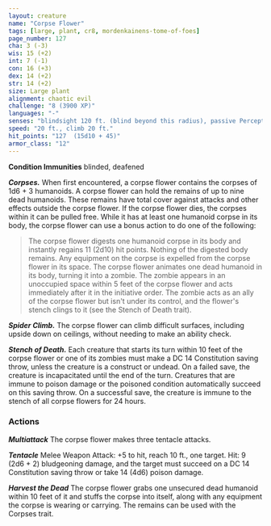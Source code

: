 ```yaml
---
layout: creature
name: "Corpse Flower"
tags: [large, plant, cr8, mordenkainens-tome-of-foes]
page_number: 127
cha: 3 (-3)
wis: 15 (+2)
int: 7 (-1)
con: 16 (+3)
dex: 14 (+2)
str: 14 (+2)
size: Large plant
alignment: chaotic evil
challenge: "8 (3900 XP)"
languages: "-"
senses: "blindsight 120 ft. (blind beyond this radius), passive Perception 12"
speed: "20 ft., climb 20 ft."
hit_points: "127  (15d10 + 45)"
armor_class: "12"
---
```


**Condition Immunities** blinded, deafened

***Corpses.*** When first encountered, a corpse flower contains the corpses of 1d6 + 3 humanoids. A corpse flower can hold the remains of up to nine dead humanoids. These remains have total cover against attacks and other effects outside the corpse flower. If the corpse flower dies, the corpses within it can be pulled free.
While it has at least one humanoid corpse in its body, the corpse flower can use a bonus action to do one of the following:
> The corpse flower digests one humanoid corpse in its body and instantly regains 11 (2d10) hit points. Nothing of the digested body remains. Any equipment on the corpse is expelled from the corpse flower in its space.
> The corpse flower animates one dead humanoid in its body, turning it into a zombie. The zombie appears in an unoccupied space within 5 feet of the corpse flower and acts immediately after it in the initiative order. The zombie acts as an ally of the corpse flower but isn't under its control, and the flower's stench clings to it (see the Stench of Death trait).

***Spider Climb.*** The corpse flower can climb difficult surfaces, including upside down on ceilings, without needing to make an ability check.

***Stench of Death.*** Each creature that starts its turn within 10 feet of the corpse flower or one of its zombies must make a DC 14 Constitution saving throw, unless the creature is a construct or undead. On a failed save, the creature is incapacitated until the end of the turn. Creatures that are immune to poison damage or the poisoned condition automatically succeed on this saving throw. On a successful save, the creature is immune to the stench of all corpse flowers for 24 hours.

### Actions

***Multiattack*** The corpse flower makes three tentacle attacks.

***Tentacle*** Melee Weapon Attack: +5 to hit, reach 10 ft., one target. Hit: 9 (2d6 + 2) bludgeoning damage, and the target must succeed on a DC 14 Constitution saving throw or take 14 (4d6) poison damage.

***Harvest the Dead*** The corpse flower grabs one unsecured dead humanoid within 10 feet of it and stuffs the corpse into itself, along with any equipment the corpse is wearing or carrying. The remains can be used with the Corpses trait.
